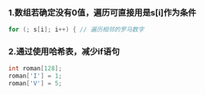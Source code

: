 ### 1.数组若确定没有0值，遍历可直接用是s[i]作为条件

```c
for (; s[i]; i++) { // 遍历相邻的罗马数字
```

### 2.通过使用哈希表，减少if语句

```c
int roman[128];
roman['I'] = 1;
roman['V'] = 5;
```